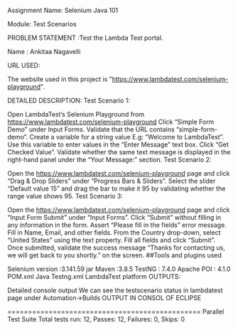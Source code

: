 Assignment Name: Selenium Java 101

Module: Test Scenarios

PROBLEM STATEMENT :Test the Lambda Test portal.

Name : Ankitaa Nagavelli

URL USED:

The website used in this project is "https://www.lambdatest.com/selenium-playground".

DETAILED DESCRIPTION: Test Scenario 1:

Open LambdaTest’s Selenium Playground from https://www.lambdatest.com/selenium-playground
Click “Simple Form Demo” under Input Forms.
Validate that the URL contains “simple-form-demo”.
Create a variable for a string value E.g: “Welcome to LambdaTest”.
Use this variable to enter values in the “Enter Message” text box.
Click “Get Checked Value”.
Validate whether the same text message is displayed in the right-hand panel under the “Your Message:” section.
Test Scenario 2:

Open the https://www.lambdatest.com/selenium-playground page and click “Drag & Drop Sliders” under “Progress Bars & Sliders”.
Select the slider “Default value 15” and drag the bar to make it 95 by validating whether the range value shows 95.
Test Scenario 3:

Open the https://www.lambdatest.com/selenium-playground page and click “Input Form Submit” under “Input Forms”.
Click “Submit” without filling in any information in the form.
Assert “Please fill in the fields” error message.
Fill in Name, Email, and other fields.
From the Country drop-down, select “United States” using the text property.
Fill all fields and click “Submit”.
Once submitted, validate the success message “Thanks for contacting us, we will get back to you shortly.” on the screen.
##Tools and plugins used

Selenium version :3.141.59 jar
Maven :3.8.5
TestNG : 7.4.0
Apache POI : 4.1.0
POM.xml
Java
Testng.xml
LambdaTest platform
OUTPUTS:

Detailed console output
We can see the testscenario status in lambdatest page under Automation->Builds
OUTPUT IN CONSOL OF ECLIPSE

=============================================== Parallel Test Suite Total tests run: 12, Passes: 12, Failures: 0, Skips: 0
